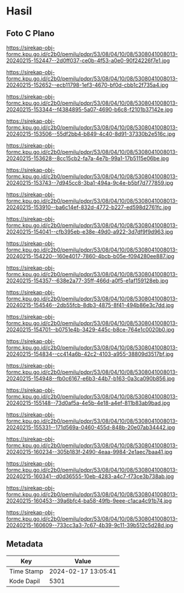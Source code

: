 # Hasil

## Foto C Plano

https://sirekap-obj-formc.kpu.go.id/c2b0/pemilu/pdpr/53/08/04/10/08/5308041008013-20240215-152447--2d0ff037-ce0b-4f53-a0e0-90f24226f7e1.jpg

https://sirekap-obj-formc.kpu.go.id/c2b0/pemilu/pdpr/53/08/04/10/08/5308041008013-20240215-152652--ecb11798-1ef3-4670-bf0d-cbb1c2f735a4.jpg

https://sirekap-obj-formc.kpu.go.id/c2b0/pemilu/pdpr/53/08/04/10/08/5308041008013-20240215-153344--f4384895-5a07-4690-b6c8-f2101b37142e.jpg

https://sirekap-obj-formc.kpu.go.id/c2b0/pemilu/pdpr/53/08/04/10/08/5308041008013-20240215-153506--55df2bb4-b849-4c40-8d91-37330b2e516c.jpg

https://sirekap-obj-formc.kpu.go.id/c2b0/pemilu/pdpr/53/08/04/10/08/5308041008013-20240215-153628--8cc15cb2-fa7a-4e7b-99a1-17b5115e06be.jpg

https://sirekap-obj-formc.kpu.go.id/c2b0/pemilu/pdpr/53/08/04/10/08/5308041008013-20240215-153743--7d945cc8-3ba1-494a-9c4e-b5bf7d777859.jpg

https://sirekap-obj-formc.kpu.go.id/c2b0/pemilu/pdpr/53/08/04/10/08/5308041008013-20240215-153910--ba6c14ef-832d-4772-b227-ed598d2761fc.jpg

https://sirekap-obj-formc.kpu.go.id/c2b0/pemilu/pdpr/53/08/04/10/08/5308041008013-20240215-154041--cfb395eb-e38e-49d0-a922-3d7df9f9d963.jpg

https://sirekap-obj-formc.kpu.go.id/c2b0/pemilu/pdpr/53/08/04/10/08/5308041008013-20240215-154220--160e4017-7860-4bcb-b05e-f094280ee887.jpg

https://sirekap-obj-formc.kpu.go.id/c2b0/pemilu/pdpr/53/08/04/10/08/5308041008013-20240215-154357--638e2a77-35ff-466d-a0f5-e1af159128eb.jpg

https://sirekap-obj-formc.kpu.go.id/c2b0/pemilu/pdpr/53/08/04/10/08/5308041008013-20240215-154546--2db55fcb-8db3-4875-8f41-494b86e3c7dd.jpg

https://sirekap-obj-formc.kpu.go.id/c2b0/pemilu/pdpr/53/08/04/10/08/5308041008013-20240215-154701--b0751e4b-3429-445c-b8ce-764e1c0020b0.jpg

https://sirekap-obj-formc.kpu.go.id/c2b0/pemilu/pdpr/53/08/04/10/08/5308041008013-20240215-154834--cc414a6b-42c2-4103-a955-38809d3517bf.jpg

https://sirekap-obj-formc.kpu.go.id/c2b0/pemilu/pdpr/53/08/04/10/08/5308041008013-20240215-154948--fb0c6167-e6b3-44b7-b163-0a3ca090b856.jpg

https://sirekap-obj-formc.kpu.go.id/c2b0/pemilu/pdpr/53/08/04/10/08/5308041008013-20240215-155148--73d0af5a-4e5b-4e18-a4ef-811b83ab9bad.jpg

https://sirekap-obj-formc.kpu.go.id/c2b0/pemilu/pdpr/53/08/04/10/08/5308041008013-20240215-155331--171d569a-0460-455d-848b-20e07ab34442.jpg

https://sirekap-obj-formc.kpu.go.id/c2b0/pemilu/pdpr/53/08/04/10/08/5308041008013-20240215-160234--305b183f-2490-4eaa-9984-2e1aec7baa41.jpg

https://sirekap-obj-formc.kpu.go.id/c2b0/pemilu/pdpr/53/08/04/10/08/5308041008013-20240215-160341--d0d36555-10eb-4283-a4c7-f73ce3b738ab.jpg

https://sirekap-obj-formc.kpu.go.id/c2b0/pemilu/pdpr/53/08/04/10/08/5308041008013-20240215-160453--39a6bfc4-ba58-49fb-9eee-c1aca4c91b74.jpg

https://sirekap-obj-formc.kpu.go.id/c2b0/pemilu/pdpr/53/08/04/10/08/5308041008013-20240215-160609--733cc3a3-7c67-4b39-9c11-39b512c5d28d.jpg


## Metadata

| Key        | Value               |
| ---------- | ------------------- |
| Time Stamp | 2024-02-17 13:05:41 |
| Kode Dapil | 5301                |



